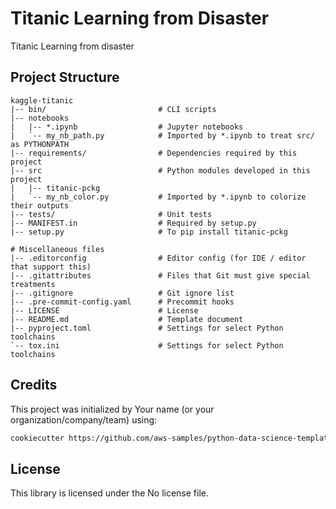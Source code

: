 # Titanic Learning from Disaster

Titanic Learning from disaster

## Project Structure

```text
kaggle-titanic
|-- bin/                         # CLI scripts
|-- notebooks
|   |-- *.ipynb                  # Jupyter notebooks
|   `-- my_nb_path.py            # Imported by *.ipynb to treat src/ as PYTHONPATH
|-- requirements/                # Dependencies required by this project
|-- src                          # Python modules developed in this project
|   |-- titanic-pckg
|   `-- my_nb_color.py           # Imported by *.ipynb to colorize their outputs
|-- tests/                       # Unit tests
|-- MANIFEST.in                  # Required by setup.py
|-- setup.py                     # To pip install titanic-pckg

# Miscellaneous files
|-- .editorconfig                # Editor config (for IDE / editor that support this)
|-- .gitattributes               # Files that Git must give special treatments
|-- .gitignore                   # Git ignore list
|-- .pre-commit-config.yaml      # Precommit hooks
|-- LICENSE                      # License
|-- README.md                    # Template document
|-- pyproject.toml               # Settings for select Python toolchains
`-- tox.ini                      # Settings for select Python toolchains
```

## Credits

This project was initialized by Your name (or your organization/company/team) using:

```bash
cookiecutter https://github.com/aws-samples/python-data-science-template
```

## License

This library is licensed under the No license file.
